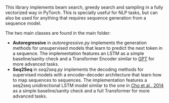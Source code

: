 This library implements beam search, greedy search and sampling in a fully vectorized way in PyTorch. This is specially useful for NLP tasks, but can also be used for anything that requires sequence generation from a sequence model.

The two main classes are found in the main folder:

* **Autoregressive** in *autoregressive.py* implements the generation methods for unsupervised models that learn to predict the next token in a sequence. The implementation features an LSTM as a simple baseline/sanity check and a Transformer Encoder similar to [GPT](https://s3-us-west-2.amazonaws.com/openai-assets/research-covers/language-unsupervised/language_understanding_paper.pdf) for more advanced tasks.
* **Seq2Seq** in *seq2seq.py* implements the decoding methods for supervised models with a encoder-decoder architecture that learn how to map sequences to sequences. The implementation features a seq2seq unidirectional LSTM model similar to the one in [Cho et al., 2014](https://arxiv.org/abs/1406.1078) as a simple baseline/sanity check and a full Transformer for more advanced tasks.
